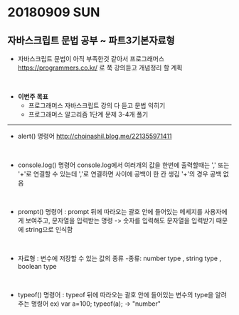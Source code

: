 # 20180909 SUN

## 자바스크립트 문법 공부 ~ 파트3기본자료형

- 자바스크립트 문법이 아직 부족한것 같아서 
프로그래머스 https://programmers.co.kr/ 로 쭉 강의듣고 개념정리 할 계획
<br />

- **이번주 목표**
    - 프로그래머스 자바스크립트 강의 다 듣고 문법 익히기 
    - 프로그래머스 알고리즘 1단계 문제 3-4개 풀기

---

- alert() 명령어
http://choinashil.blog.me/221355971411
<br />

- console.log() 명령어
console.log에서 여러개의 값을 한번에 출력할때는 ',' 또는 '+'로 연결할 수 있는데
','로 연결하면 사이에 공백이 한 칸 생김 
'+'의 경우 공백 없음
<br />

- prompt() 명령어
: prompt 뒤에 따라오는 괄호 안에 들어있는 메세지를 사용자에게 보여주고, 문자열을 입력받는 명령
-> 숫자를 입력해도 문자열을 입력받기 때문에 string으로 인식함
<br />

- 자료형
: 변수에 저장할 수 있는 값의 종류
-종류: number type , string type , boolean type
<br />

- typeof() 명령어
: typeof 뒤에 따라오는 괄호 안에 들어있는 변수의 type을 알려주는 명령어
ex) 
var a=100;
typeof(a);
-> "number"
